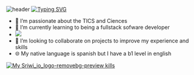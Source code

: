 ![header](https://capsule-render.vercel.app/api?type=wave&color=1C768F&height=300&section=header&text=FullStackDeveloper&fontAlignY=30&fontSize=70)
[![Typing SVG](https://readme-typing-svg.demolab.com/?lines=Samuel+Cordoba+or;Scorhenao)](https://git.io/typing-svg)
- 🏁 I’m passionate about the TICS and Ciences
- 🌱 I’m currently learning to being a fullstack sofware developer
- <img src="https://media.licdn.com/dms/image/D4E0BAQEENLwyDdDx6A/company-logo_200_200/0/1707255460963/riwi_io_logo?e=1729123200&v=beta&t=F6cZ_zbx8mQNzXQBARR7cDM_cPF_1v-Up5C4-cwbRbc" />
- 🔎 I’m looking to collaborate on projects to improve my experience and skills
- 🌐 My native language is spanish but I have a b1 level in english

[![My S![riwi_io_logo-removebg-preview](https://github.com/user-attachments/assets/b119d8b9-cbce-41d5-b34b-6d9a289de9c0)
kills](https://skillicons.dev/icons?i=js,html,css,bootstrap,discord,git,github,laravel,linux,mysql,nodejs,npm,php,py,tailwind,ubuntu,vscode,windows,nestjs,ts)](https://skillicons.dev)

